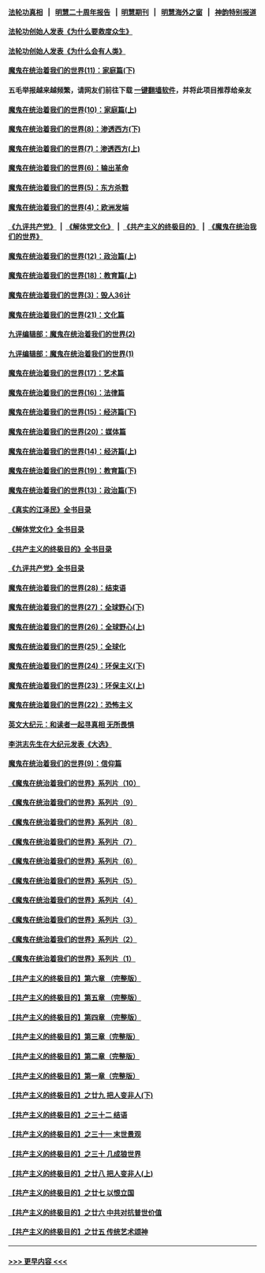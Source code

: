 #### [法轮功真相](https://github.com/gfw-breaker/truth/blob/master/README.md?t=0) &nbsp;&nbsp;|&nbsp;&nbsp; [明慧二十周年报告](https://github.com/gfw-breaker/mh-reports/blob/master/README.md?t=0) &nbsp;&nbsp;|&nbsp;&nbsp;[明慧期刊](https://github.com/gfw-breaker/mh-qikan) &nbsp;&nbsp;|&nbsp;&nbsp; [明慧海外之窗](https://github.com/gfw-breaker/mh-news/blob/master/README.md?t=0) &nbsp;&nbsp;|&nbsp;&nbsp; [神韵特别报道](https://github.com/gfw-breaker/mh-news/blob/master/shenyun.md?t=0)
#### [法轮功创始人发表《为什么要救度众生》](../pages/nsc422/n13975246.md?t=07011843) 
#### [法轮功创始人发表《为什么会有人类》](../pages/nsc422/n13912117.md?t=07011843) 
#### [魔鬼在统治着我们的世界(11)：家庭篇(下)](../pages/nsc422/n10440961.md?t=07011843) 
#### 五毛举报越来越频繁，请网友们前往下载 [一键翻墙软件](https://github.com/gfw-breaker/ssr-accounts)，并将此项目推荐给亲友
#### [魔鬼在统治着我们的世界(10)：家庭篇(上)](../pages/nsc422/n10435448.md?t=07011843) 
#### [魔鬼在统治着我们的世界(8)：渗透西方(下)](../pages/nsc422/n10429603.md?t=07011843) 
#### [魔鬼在统治着我们的世界(7)：渗透西方(上)](../pages/nsc422/n10426013.md?t=07011843) 
#### [魔鬼在统治着我们的世界(6)：输出革命](../pages/nsc422/n10421536.md?t=07011843) 
#### [魔鬼在统治着我们的世界(5)：东方杀戮](../pages/nsc422/n10417707.md?t=07011843) 
#### [魔鬼在统治着我们的世界(4)：欧洲发端](../pages/nsc422/n10414890.md?t=07011843) 
#### [《九评共产党》](https://github.com/begood0513/9ping.md/blob/master/README.md) &nbsp;|&nbsp; [《解体党文化》](../../../../jtdwh.md/blob/master/README.md)  &nbsp;|&nbsp; [《共产主义的终极目的》](../../../../gczydzjmd.md/blob/master/README.md) &nbsp;|&nbsp; [《魔鬼在统治我们的世界》](../../../../mgztzwmdsj.md/blob/master/README.md) 
#### [魔鬼在统治着我们的世界(12)：政治篇(上)](../pages/nsc422/n10444576.md?t=07011843) 
#### [魔鬼在统治着我们的世界(18)：教育篇(上)](../pages/nsc422/n10526970.md?t=07011843) 
#### [魔鬼在统治着我们的世界(3)：毁人36计](../pages/nsc422/n10411583.md?t=07011843) 
#### [魔鬼在统治着我们的世界(21)：文化篇](../pages/nsc422/n10597706.md?t=07011843) 
#### [九评编辑部：魔鬼在统治着我们的世界(2)](../pages/nsc422/n10410036.md?t=07011843) 
#### [九评编辑部：魔鬼在统治着我们的世界(1)](../pages/nsc422/n10406825.md?t=07011843) 
#### [魔鬼在统治着我们的世界(17)：艺术篇](../pages/nsc422/n10499093.md?t=07011843) 
#### [魔鬼在统治着我们的世界(16)：法律篇](../pages/nsc422/n10485969.md?t=07011843) 
#### [魔鬼在统治着我们的世界(15)：经济篇(下)](../pages/nsc422/n10469975.md?t=07011843) 
#### [魔鬼在统治着我们的世界(20)：媒体篇](../pages/nsc422/n10586579.md?t=07011843) 
#### [魔鬼在统治着我们的世界(14)：经济篇(上)](../pages/nsc422/n10457370.md?t=07011843) 
#### [魔鬼在统治着我们的世界(19)：教育篇(下)](../pages/nsc422/n10564808.md?t=07011843) 
#### [魔鬼在统治着我们的世界(13)：政治篇(下)](../pages/nsc422/n10448270.md?t=07011843) 
#### [《真实的江泽民》全书目录](../pages/nsc422/n13721399.md?t=07011843) 
#### [《解体党文化》全书目录](../pages/nsc422/n13721157.md?t=07011843) 
#### [《共产主义的终极目的》全书目录](../pages/nsc422/n13721048.md?t=07011843) 
#### [《九评共产党》全书目录](../pages/nsc422/n13708085.md?t=07011843) 
#### [魔鬼在统治着我们的世界(28)：结束语](../pages/nsc422/n10936246.md?t=07011843) 
#### [魔鬼在统治着我们的世界(27)：全球野心(下)](../pages/nsc422/n10928319.md?t=07011843) 
#### [魔鬼在统治着我们的世界(26)：全球野心(上)](../pages/nsc422/n10900318.md?t=07011843) 
#### [魔鬼在统治着我们的世界(25)：全球化](../pages/nsc422/n10788205.md?t=07011843) 
#### [魔鬼在统治着我们的世界(24)：环保主义(下)](../pages/nsc422/n10695307.md?t=07011843) 
#### [魔鬼在统治着我们的世界(23)：环保主义(上)](../pages/nsc422/n10688613.md?t=07011843) 
#### [魔鬼在统治着我们的世界(22)：恐怖主义](../pages/nsc422/n10614727.md?t=07011843) 
#### [英文大纪元：和读者一起寻真相 无所畏惧](../pages/nsc422/n12542027.md?t=07011843) 
#### [李洪志先生在大纪元发表《大选》](../pages/nsc422/n12534746.md?t=07011843) 
#### [魔鬼在统治着我们的世界(9)：信仰篇](../pages/nsc422/n10432159.md?t=07011843) 
#### [《魔鬼在统治着我们的世界》系列片（10）](../pages/nsc422/n12292670.md?t=07011843) 
#### [《魔鬼在统治着我们的世界》系列片（9）](../pages/nsc422/n12290859.md?t=07011843) 
#### [《魔鬼在统治着我们的世界》系列片（8）](../pages/nsc422/n12287445.md?t=07011843) 
#### [《魔鬼在统治着我们的世界》系列片（7）](../pages/nsc422/n12283425.md?t=07011843) 
#### [《魔鬼在统治着我们的世界》系列片（6）](../pages/nsc422/n12282314.md?t=07011843) 
#### [《魔鬼在统治着我们的世界》系列片（5）](../pages/nsc422/n12281419.md?t=07011843) 
#### [《魔鬼在统治着我们的世界》系列片（4）](../pages/nsc422/n12274024.md?t=07011843) 
#### [《魔鬼在统治着我们的世界》系列片（3）](../pages/nsc422/n12271322.md?t=07011843) 
#### [《魔鬼在统治着我们的世界》系列片（2）](../pages/nsc422/n12269049.md?t=07011843) 
#### [《魔鬼在统治着我们的世界》系列片（1）](../pages/nsc422/n12267575.md?t=07011843) 
#### [【共产主义的终极目的】第六章 （完整版）](../pages/nsc422/n11428913.md?t=07011843) 
#### [【共产主义的终极目的】第五章 （完整版）](../pages/nsc422/n11428912.md?t=07011843) 
#### [【共产主义的终极目的】第四章 （完整版）](../pages/nsc422/n11428907.md?t=07011843) 
#### [【共产主义的终极目的】第三章（完整版）](../pages/nsc422/n11428848.md?t=07011843) 
#### [【共产主义的终极目的】第二章（完整版）](../pages/nsc422/n11428831.md?t=07011843) 
#### [【共产主义的终极目的】第一章（完整版）](../pages/nsc422/n11417651.md?t=07011843) 
#### [【共产主义的终极目的】之廿九 把人变非人(下)](../pages/nsc422/n11344140.md?t=07011843) 
#### [【共产主义的终极目的】之三十二 结语](../pages/nsc422/n11360535.md?t=07011843) 
#### [【共产主义的终极目的】之三十一 末世景观](../pages/nsc422/n11351129.md?t=07011843) 
#### [【共产主义的终极目的】之三十 几成狼世界](../pages/nsc422/n11348280.md?t=07011843) 
#### [【共产主义的终极目的】之廿八 把人变非人(上)](../pages/nsc422/n11340492.md?t=07011843) 
#### [【共产主义的终极目的】之廿七 以恨立国](../pages/nsc422/n11336944.md?t=07011843) 
#### [【共产主义的终极目的】之廿六 中共对抗普世价值](../pages/nsc422/n11324785.md?t=07011843) 
#### [【共产主义的终极目的】之廿五 传统艺术颂神](../pages/nsc422/n11296396.md?t=07011843) 

----
#### [ >>> 更早内容 <<< ](../indexes/nsc422-earlier.md)
